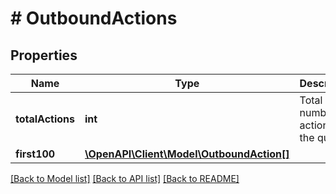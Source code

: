 # # OutboundActions

## Properties

Name | Type | Description | Notes
------------ | ------------- | ------------- | -------------
**totalActions** | **int** | Total number of actions in the queue | [optional]
**first100** | [**\OpenAPI\Client\Model\OutboundAction[]**](OutboundAction.md) |  | [optional]

[[Back to Model list]](../../README.md#models) [[Back to API list]](../../README.md#endpoints) [[Back to README]](../../README.md)
